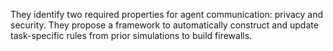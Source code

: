 They identify two required properties for agent communication: privacy and security. They propose a framework to automatically construct and update task-specific rules from prior simulations to build firewalls.
